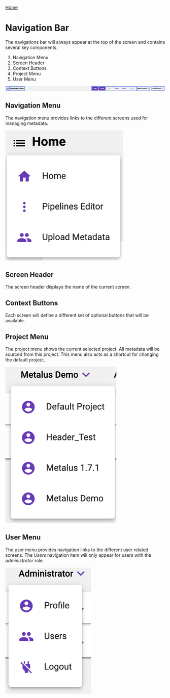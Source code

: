 [Home](readme.md)

# Navigation Bar
The navigations bar will always appear at the top of the screen and contains several key components.

1) Navigation Menu
2) Screen Header
3) Context Buttons
4) Project Menu
5) User Menu

![Navigation Bar](images/navigation_bar.png)

## Navigation Menu
The navigation menu provides links to the different screens used for managing metadata.

![Navigation Menu](images/navigation_menu.png)
## Screen Header
The screen header displays the name of the current screen.
## Context Buttons
Each screen will define a different set of optional buttons that will be available. 
## Project Menu
The project menu shows the current selected project. All metadata will be sourced from this project. This 
menu also acts as a shortcut for changing the default project.

![Project Menu](images/project_menu.png)
## User Menu
The user menu provides navigation links to the different user related screens. The _Users_ navigation item will only
appear for users with the _administrator_ role.

![User Menu](images/user_menu.png)

